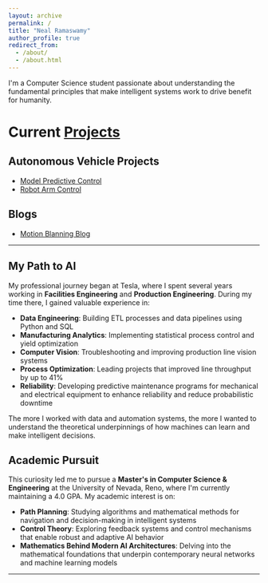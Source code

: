 ```yaml
---
layout: archive
permalink: /
title: "Neal Ramaswamy"
author_profile: true
redirect_from: 
  - /about/
  - /about.html
---
```


I'm a Computer Science student passionate about understanding the fundamental principles that make intelligent systems work to drive benefit for humanity.


# Current [Projects](/projects/)

## Autonomous Vehicle Projects
<!--- [Semi-truck AV](/posts/2025/10/semi-truck-av/) -->
- [Model Predictive Control](/posts/2025/09/mpc-demo)
- [Robot Arm Control](/posts/2025/10/robot-arm-fk-ik/)

## Blogs
- [Motion Blanning Blog](/motion-planning/)
<!--- [Schoolwork Blog](/schoolwork/) -->



------------------------------------------------------

## My Path to AI

My professional journey began at Tesla, where I spent several years working in **Facilities Engineering** and **Production Engineering**. During my time there, I gained valuable experience in:

- **Data Engineering**: Building ETL processes and data pipelines using Python and SQL
- **Manufacturing Analytics**: Implementing statistical process control and yield optimization
- **Computer Vision**: Troubleshooting and improving production line vision systems
- **Process Optimization**: Leading projects that improved line throughput by up to 41%
- **Reliability**: Developing predictive maintenance programs for mechanical and electrical equipment to enhance reliability and reduce probabilistic downtime

The more I worked with data and automation systems, the more I wanted to understand the theoretical underpinnings of how machines can learn and make intelligent decisions.

## Academic Pursuit

This curiosity led me to pursue a **Master's in Computer Science & Engineering** at the University of Nevada, Reno, where I'm currently maintaining a 4.0 GPA. My academic interest is on:

- **Path Planning**: Studying algorithms and mathematical methods for navigation and decision-making in intelligent systems
- **Control Theory**: Exploring feedback systems and control mechanisms that enable robust and adaptive AI behavior
- **Mathematics Behind Modern AI Architectures**: Delving into the mathematical foundations that underpin contemporary neural networks and machine learning models

---

